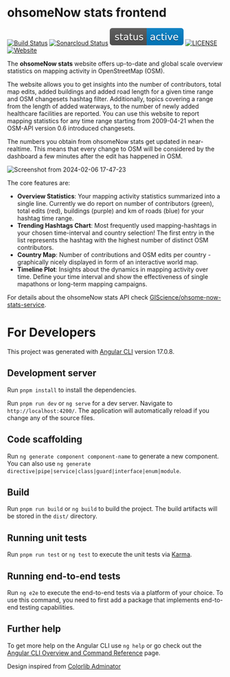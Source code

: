 # ohsomeNow stats frontend


[![Build Status](https://jenkins.heigit.org/buildStatus/icon?job=ohsomeNow%20stats%20frontend/main)](https://jenkins.heigit.org/job/ohsomeNow%20stats%20frontend/job/main/)
[![Sonarcloud Status](https://sonarcloud.io/api/project_badges/measure?project=GIScience_ohsome-now-stats-frontend&metric=alert_status)](https://sonarcloud.io/dashboard?id=GIScience_ohsome-now-stats-frontend)
[![status: active](https://github.com/GIScience/badges/raw/master/status/active.svg)](https://github.com/GIScience/badges#active)
[![LICENSE](https://img.shields.io/github/license/GIScience/ohsome-now-stats-frontend)](LICENSE)
[![Website](https://img.shields.io/website?url=https%3A%2F%2Fstats.now.ohsome.org)](https://stats.now.ohsome.org)

The **ohsomeNow stats** website offers up-to-date and global scale overview statistics on mapping activity in OpenStreetMap (OSM). 

The website allows you to get insights into the number of contributors, total map edits, added buildings and added road length for a given time range and OSM changesets hashtag filter.
Additionally, topics covering a range from the length of added waterways, to the number of newly added healthcare facilities are reported.
You can use this website to report mapping statistics for any time range starting from 2009-04-21 when the OSM-API version 0.6 introduced changesets.

The numbers you obtain from ohsomeNow stats get updated in near-realtime.
This means that every change to OSM will be considered by the dashboard a few minutes after the edit has happened in OSM.

![Screenshot from 2024-02-06 17-47-23](https://github.com/GIScience/ohsome-now-stats-frontend/assets/44268882/cd4ffe29-2b9b-4333-a6f1-1469c9837825)


The core features are:
* **Overview Statistics**: Your mapping activity statistics summarized into a single line. Currently we do report on number of contributors (green), total edits (red), buildings (purple) and km of roads (blue) for your hashtag time range.
* **Trending Hashtags Chart**: Most frequently used mapping-hashtags in your chosen time-interval and country selection! The first entry in the list represents the hashtag with the highest number of distinct OSM contributors. 
* **Country Map**: Number of contributions and OSM edits per country - graphically nicely displayed in form of an interactive world map.
* **Timeline Plot**: Insights about the dynamics in mapping activity over time. Define your time interval and show the effectiveness of single mapathons or long-term mapping campaigns.  

For details about the ohsomeNow stats API check [GIScience/ohsome-now-stats-service](https://github.com/GIScience/ohsome-now-stats-service).

# For Developers
This project was generated with [Angular CLI](https://github.com/angular/angular-cli) version 17.0.8.
## Development server

Run `pnpm install` to install the dependencies.

Run `pnpm run dev` or `ng serve` for a dev server. Navigate to `http://localhost:4200/`. The application will automatically reload if you change any of the source files.

## Code scaffolding

Run `ng generate component component-name` to generate a new component. You can also use `ng generate directive|pipe|service|class|guard|interface|enum|module`.

## Build

Run `pnpm run build` or `ng build` to build the project. The build artifacts will be stored in the `dist/` directory.

## Running unit tests

Run `pnpm run test` or `ng test` to execute the unit tests via [Karma](https://karma-runner.github.io).

## Running end-to-end tests

Run `ng e2e` to execute the end-to-end tests via a platform of your choice. To use this command, you need to first add a package that implements end-to-end testing capabilities.

## Further help

To get more help on the Angular CLI use `ng help` or go check out the [Angular CLI Overview and Command Reference](https://angular.io/cli) page.

Design inspired from [Colorlib Adminator](https://github.com/puikinsh/Adminator-admin-dashboard)
